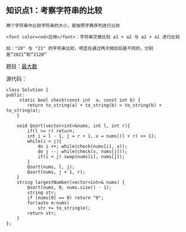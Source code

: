 ## 知识点1：考察字符串的比较

    两个字符串中比较字符串的大小，是按照字典序列进行比较

    <font color=red>应用</font>：字符串交换比较 a1 + a2 与 a2 + a1 进行比较

    如："20" 与 "21" 的字符串比较，明显在通过两次相加后是不同的，分别是“2021”和“2120” 

题目：[最大数](https://leetcode-cn.com/problems/largest-number/)

源代码：

```
class Solution {
public:
     static bool check(const int  a, const int b) {
        return to_string(a) + to_string(b) > to_string(b) + to_string(a);
    }

    void Qsort(vector<int>&nums, int l, int r){
        if(l >= r) return;
        int i = l - 1, j = r + 1, x = nums[(l + r) >> 1];
        while(i < j){
            do i ++; while(check(nums[i], x));
            do j --; while(check(x, nums[j]));
            if(i < j) swap(nums[i], nums[j]);
        }
        Qsort(nums, l, j);
        Qsort(nums, j + 1, r);
    }
    string largestNumber(vector<int>& nums) {
        Qsort(nums, 0, nums.size() - 1);
        string str;
        if (nums[0] == 0) return "0";
        for(auto e:nums)
            str += to_string(e);
        return str;
    }
};
```